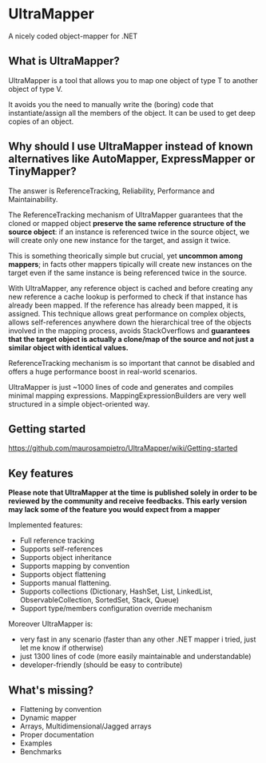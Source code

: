 # UltraMapper
A nicely coded object-mapper for .NET 


What is UltraMapper?
--------------------------------

UltraMapper is a tool that allows you to map one object of type T to another object of type V.

It avoids you the need to manually write the (boring) code that instantiate/assign all the members of the object.
It can be used to get deep copies of an object.

Why should I use UltraMapper instead of known alternatives like AutoMapper, ExpressMapper or TinyMapper?
--------------------------------

The answer is ReferenceTracking, Reliability, Performance and Maintainability.

The ReferenceTracking mechanism of UltraMapper guarantees that the cloned or mapped object **preserve the same reference structure of the source object**: if an instance is referenced twice in the source object, we will create only one new instance for the target, and assign it twice.

This is something theorically simple but crucial, yet **uncommon among mappers**; in facts other mappers tipically will create new instances on the target even if the same instance is being referenced twice in the source.

With UltraMapper, any reference object is cached and before creating any new reference a cache lookup is performed to check if that instance has already been mapped. If the reference has already been mapped, it is assigned. This technique allows great performance on complex objects, allows self-references anywhere down the hierarchical tree of the objects involved in the mapping process, avoids StackOverflows and **guarantees that the target object is actually a clone/map of the source and not just a similar object with identical values.**

ReferenceTracking mechanism is so important that cannot be disabled and offers a huge performance boost in real-world scenarios. 

UltraMapper is just ~1000 lines of code and generates and compiles minimal mapping expressions.
MappingExpressionBuilders are very well structured in a simple object-oriented way.


Getting started
--------------------------------

https://github.com/maurosampietro/UltraMapper/wiki/Getting-started


Key features
--------------------------------

**Please note that UltraMapper at the time is published solely in order to be reviewed by the community and receive feedbacks.
This early version may lack some of the feature you would expect from a mapper**

Implemented features:

- Full reference tracking
- Supports self-references
- Supports object inheritance
- Supports mapping by convention
- Supports object flattening
- Supports manual flattening.
- Supports collections (Dictionary, HashSet, List, LinkedList, ObservableCollection, SortedSet, Stack, Queue)
- Support type/members configuration override mechanism

Moreover UltraMapper is:
- very fast in any scenario (faster than any other .NET mapper i tried, just let me know if otherwise)
- just 1300 lines of code (more easily maintainable and understandable)
- developer-friendly (should be easy to contribute)

What's missing?
--------------------------------

- Flattening by convention
- Dynamic mapper
- Arrays, Multidimensional/Jagged arrays
- Proper documentation
- Examples
- Benchmarks
